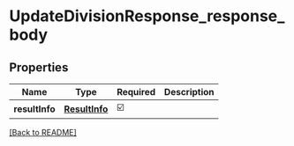 # UpdateDivisionResponse_response_body
## Properties

| Name | Type | Required | Description |
| ------------- | ------------- | ------------- | ------------- |
| **resultInfo** | [**ResultInfo**](ResultInfo.md) | ☑️ |  |

[[Back to README]](../../../../README.md)
